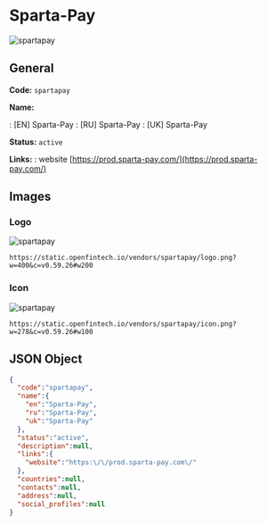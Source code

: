 
# Sparta-Pay 
![spartapay](https://static.openfintech.io/vendors/spartapay/logo.png?w=400&c=v0.59.26#w200)  

## General 
 
**Code:** `spartapay` 
 
**Name:** 
 
:	[EN] Sparta-Pay 
:	[RU] Sparta-Pay 
:	[UK] Sparta-Pay 
 
**Status:** `active` 
 
**Links:** 
: website [https://prod.sparta-pay.com/](https://prod.sparta-pay.com/) 
 

## Images 

### Logo 
 
![spartapay](https://static.openfintech.io/vendors/spartapay/logo.png?w=400&c=v0.59.26#w200)  

```
https://static.openfintech.io/vendors/spartapay/logo.png?w=400&c=v0.59.26#w200
```  

### Icon 
 
![spartapay](https://static.openfintech.io/vendors/spartapay/icon.png?w=278&c=v0.59.26#w100)  

```
https://static.openfintech.io/vendors/spartapay/icon.png?w=278&c=v0.59.26#w100
```  

## JSON Object 

```json
{
  "code":"spartapay",
  "name":{
    "en":"Sparta-Pay",
    "ru":"Sparta-Pay",
    "uk":"Sparta-Pay"
  },
  "status":"active",
  "description":null,
  "links":{
    "website":"https:\/\/prod.sparta-pay.com\/"
  },
  "countries":null,
  "contacts":null,
  "address":null,
  "social_profiles":null
}
```  
